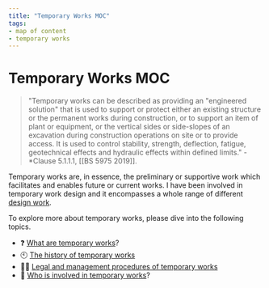 ```yaml
---
title: "Temporary Works MOC"
tags: 
- map of content
- temporary works
---
```

# Temporary Works MOC
> "Temporary works can be described as providing an "engineered solution" that is used to support or protect either an existing structure or the permanent works during construction, or to support an item of plant or equipment, or the vertical sides or side-slopes of an excavation during construction operations on site or to provide access. It is used to control stability, strength, deflection, fatigue, geotechnical effects and hydraulic effects within defined limits." - *Clause 5.1.1.1, [[BS 5975 2019]].

Temporary works are, in essence, the preliminary or supportive work which facilitates and enables future or current works. I have been involved in temporary work design and it encompasses a whole range of different [design work](notes/Civil%20Engineering%20MOC/Design%20MOC/Design%20MOC.md). 

To explore more about temporary works, please dive into the following topics.

 - ❓ [What are temporary works](notes/What%20are%20temporary%20works.md)?
 - 🕙 [The history of temporary works](notes/The%20history%20of%20temporary%20works.md)
 - 👨‍⚖ [Legal and management procedures of temporary works](notes/Legal%20and%20management%20procedures%20of%20temporary%20works.md)
 - 👷 [Who is involved in temporary works](notes/Who%20is%20involved%20in%20temporary%20works.md)?











